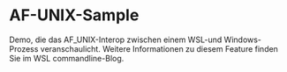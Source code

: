 # <a name="af-unix-sample"></a>AF-UNIX-Sample

Demo, die das AF_UNIX-Interop zwischen einem WSL-und Windows-Prozess veranschaulicht. Weitere Informationen zu diesem Feature finden Sie im WSL commandline-Blog.